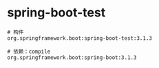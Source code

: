 # spring-boot-test

```
# 构件
org.springframework.boot:spring-boot-test:3.1.3

# 依赖：compile
org.springframework.boot:spring-boot:3.1.3
```
